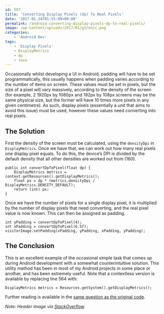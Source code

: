 ```yaml
---
id: 597
title: 'Converting Display Pixels (dp) To Real Pixels'
date: '2017-01-24T01:55:09+00:00'
permalink: /android-converting-display-pixels-dp-to-real-pixels/
image: /wp-content/uploads/2017/01/g1renjc.png
categories:
    - 'Android Dev'
tags:
    - 'Display Pixels'
    - DisplayMetrics
    - dp
    - Java
---
```


Occasionally whilst developing a UI in Android, padding will have to be set programmatically, this usually happens when padding varies according to the number of items on screen. These values must be set in pixels, but the size of a pixel will vary massively, according to the density of the screen (for example, 2 1920px by 1080px and 192px by 108px screens may be the same physical size, but the former will have 10 times more pixels in any given centimetre). As such, display pixels (essentially a unit that aims to avoid this issue) must be used, however these values need converting into real pixels.

## The Solution

First the density of the screen must be calculated, using the `densityDpi` in `DisplayMetrics`. Once we have that, we can work out how many real pixels one display pixel equals. To do this, the device’s DPI is divided by the default density that all other densities are worked out from (160).

```
public int convertDpToPixel(float dp) {
    DisplayMetrics metrics = context.getResources().getDisplayMetrics();
    float px = dp * (metrics.densityDpi / DisplayMetrics.DENSITY_DEFAULT);
    return (int) px;
}
```

Once we have the number of pixels for a single display pixel, it is multiplied by the number of display pixels that need converting, and the real pixel value is now known. This can then be assigned as padding.

```
int yPadding = convertDpToPixel(4);
int xPadding = convertDpToPixel(6.5f);
visitorImage.setPadding(xPadding, yPadding, xPadding, yPadding);
```

## The Conclusion

This is an excellent example of the occasional simple task that comes up during Android development with a somewhat counterintuitive solution. This utility method has been in most of my Android projects in some place or another, and has been extremely useful. Note that a contextless version is available by replacing line 564 with:

```
DisplayMetrics metrics = Resources.getSystem().getDisplayMetrics();
```

Further reading is available in the [same question as the original code](http://stackoverflow.com/questions/4605527/converting-pixels-to-dp).

*Note: Header image via [StackOverflow](http://stackoverflow.com/a/2025541/608312).*